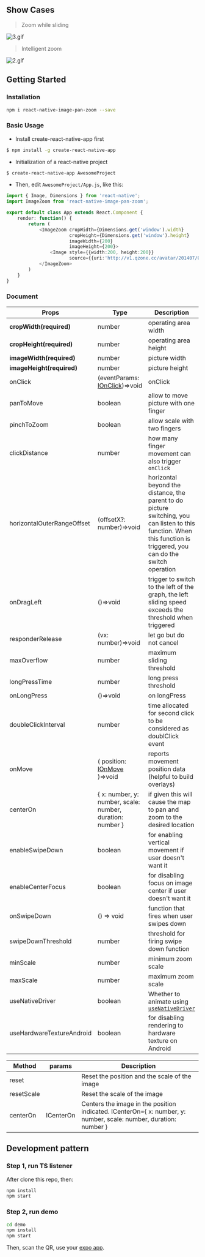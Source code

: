 ## Show Cases

> Zoom while sliding

![3.gif](https://cloud.githubusercontent.com/assets/7970947/18501092/87d5efe8-7a80-11e6-9234-516b2be1e729.gif)

> Intelligent zoom

![2.gif](https://cloud.githubusercontent.com/assets/7970947/18501091/87b14d8c-7a80-11e6-904d-8c434e1904ce.gif)

## Getting Started

### Installation

```bash
npm i react-native-image-pan-zoom --save
```

### Basic Usage

- Install create-react-native-app first

```bash
$ npm install -g create-react-native-app
```

- Initialization of a react-native project

```bash
$ create-react-native-app AwesomeProject
```

- Then, edit `AwesomeProject/App.js`, like this:

```typescript
import { Image, Dimensions } from 'react-native';
import ImageZoom from 'react-native-image-pan-zoom';

export default class App extends React.Component {
    render: function() {
        return (
            <ImageZoom cropWidth={Dimensions.get('window').width}
                       cropHeight={Dimensions.get('window').height}
                       imageWidth={200}
                       imageHeight={200}>
                <Image style={{width:200, height:200}}
                       source={{uri:'http://v1.qzone.cc/avatar/201407/07/00/24/53b9782c444ca987.jpg!200x200.jpg'}}/>
            </ImageZoom>
        )
    }
}
```

### Document

| Props                      | Type                                                                                                                               | Description                                                                                                                                                           | DefaultValue |
| -------------------------- | ---------------------------------------------------------------------------------------------------------------------------------- | --------------------------------------------------------------------------------------------------------------------------------------------------------------------- | ------------ |
| **cropWidth(required)**    | number                                                                                                                             | operating area width                                                                                                                                                  | 100          |
| **cropHeight(required)**   | number                                                                                                                             | operating area height                                                                                                                                                 | 100          |
| **imageWidth(required)**   | number                                                                                                                             | picture width                                                                                                                                                         | 100          |
| **imageHeight(required)**  | number                                                                                                                             | picture height                                                                                                                                                        | 100          |
| onClick                    | (eventParams: [IOnClick](https://github.com/ascoders/react-native-image-zoom/blob/master/src/image-zoom/image-zoom.type.ts))=>void | onClick                                                                                                                                                               | ()=>{}       |
| panToMove                  | boolean                                                                                                                            | allow to move picture with one finger                                                                                                                                 | true         |
| pinchToZoom                | boolean                                                                                                                            | allow scale with two fingers                                                                                                                                          | true         |
| clickDistance              | number                                                                                                                             | how many finger movement can also trigger `onClick`                                                                                                                   | 10           |
| horizontalOuterRangeOffset | (offsetX?: number)=>void                                                                                                           | horizontal beyond the distance, the parent to do picture switching, you can listen to this function. When this function is triggered, you can do the switch operation | ()=>{}       |
| onDragLeft                 | ()=>void                                                                                                                           | trigger to switch to the left of the graph, the left sliding speed exceeds the threshold when triggered                                                               | ()=>{}       |
| responderRelease           | (vx: number)=>void                                                                                                                 | let go but do not cancel                                                                                                                                              | ()=>{}       |
| maxOverflow                | number                                                                                                                             | maximum sliding threshold                                                                                                                                             | 100          |
| longPressTime              | number                                                                                                                             | long press threshold                                                                                                                                                  | 800          |
| onLongPress                | ()=>void                                                                                                                           | on longPress                                                                                                                                                          | ()=> {}      |
| doubleClickInterval        | number                                                                                                                             | time allocated for second click to be considered as doublClick event                                                                                                  | 175          |
| onMove                     | ( position: [IOnMove](https://github.com/ascoders/react-native-image-zoom/blob/master/src/image-zoom/image-zoom.type.ts) )=>void   | reports movement position data (helpful to build overlays)                                                                                                            | ()=> {}      |
| centerOn                   | { x: number, y: number, scale: number, duration: number }                                                                          | if given this will cause the map to pan and zoom to the desired location                                                                                              | undefined    |
| enableSwipeDown            | boolean                                                                                                                            | for enabling vertical movement if user doesn't want it                                                                                                                | false        |
| enableCenterFocus          | boolean                                                                                                                            | for disabling focus on image center if user doesn't want it                                                                                                           | true         |
| onSwipeDown                | () => void                                                                                                                         | function that fires when user swipes down                                                                                                                             | null         |
| swipeDownThreshold         | number                                                                                                                             | threshold for firing swipe down function                                                                                                                              | 230          |
| minScale                   | number                                                                                                                             | minimum zoom scale                                                                                                                                                    | 0.6          |
| maxScale                   | number                                                                                                                             | maximum zoom scale                                                                                                                                                    | 10           |
| useNativeDriver            | boolean                                                                                                                            | Whether to animate using [`useNativeDriver`](https://reactnative.dev/docs/animations#using-the-native-driver)                                                         | false        |
| useHardwareTextureAndroid  | boolean                                                                                                                          | for disabling rendering to hardware texture on Android                                                                                                           | true         |

| Method     | params    | Description                                                                                                      |
| ---------- | --------- | ---------------------------------------------------------------------------------------------------------------- |
| reset      |           | Reset the position and the scale of the image                                                                    |
| resetScale |           | Reset the scale of the image                                                                                     |
| centerOn   | ICenterOn | Centers the image in the position indicated. ICenterOn={ x: number, y: number, scale: number, duration: number } |

## Development pattern

### Step 1, run TS listener

After clone this repo, then:

```bash
npm install
npm start
```

### Step 2, run demo

```bash
cd demo
npm install
npm start
```

Then, scan the QR, use your [expo app](https://expo.io./).
